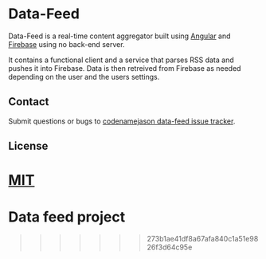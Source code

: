 # Data-Feed 

Data-Feed is a real-time content aggregator built using [Angular](http://www.angularjs.org) and [Firebase](http://www.firebase.com) using no back-end server.

It contains a functional client and a service that parses RSS data and pushes it into Firebase. Data is then retreived from Firebase as needed depending on the user and the users settings.

## Contact

Submit questions or bugs to [codenamejason data-feed issue tracker](http://github.com/codenamejason/data-feed/issues). 

## License

[MIT](http://firebase.mit-license.org/)
=======
# Data feed project
>>>>>>> 273b1ae41df8a67afa840c1a51e9826f3d64c95e
